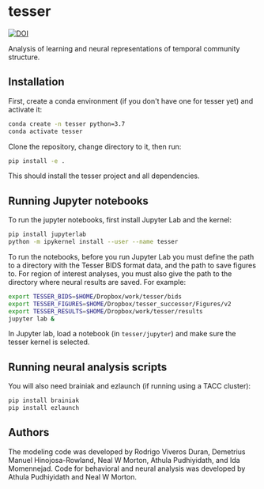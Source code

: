 # tesser

[![DOI](https://zenodo.org/badge/DOI/10.5281/zenodo.4793426.svg)](https://doi.org/10.5281/zenodo.4793426)

Analysis of learning and neural representations of temporal community structure.

## Installation

First, create a conda environment (if you don't have one for 
tesser yet) and activate it:

```bash
conda create -n tesser python=3.7
conda activate tesser
```

Clone the repository, change directory to it, then run:

```bash
pip install -e .
```

This should install the tesser project and all dependencies.

## Running Jupyter notebooks

To run the jupyter notebooks, first install Jupyter Lab and the kernel:

```bash
pip install jupyterlab
python -m ipykernel install --user --name tesser
```

To run the notebooks, before you run Jupyter Lab you must define the 
path to a directory with the Tesser BIDS format data, and the path to
save figures to. For region of interest analyses, you must also give
the path to the directory where neural results are saved. For example:

```bash
export TESSER_BIDS=$HOME/Dropbox/work/tesser/bids
export TESSER_FIGURES=$HOME/Dropbox/tesser_successor/Figures/v2
export TESSER_RESULTS=$HOME/Dropbox/work/tesser/results
jupyter lab &
```

In Jupyter lab, load a notebook (in `tesser/jupyter`) and make sure the 
tesser kernel is selected.

## Running neural analysis scripts

You will also need brainiak and ezlaunch (if running using a TACC cluster):

```bash
pip install brainiak
pip install ezlaunch
```

## Authors

The modeling code was developed by Rodrigo Viveros Duran, 
Demetrius Manuel Hinojosa-Rowland, Neal W Morton, Athula Pudhiyidath, 
and Ida Momennejad. Code for behavioral and neural analysis was
developed by Athula Pudhiyidath and Neal W Morton.
